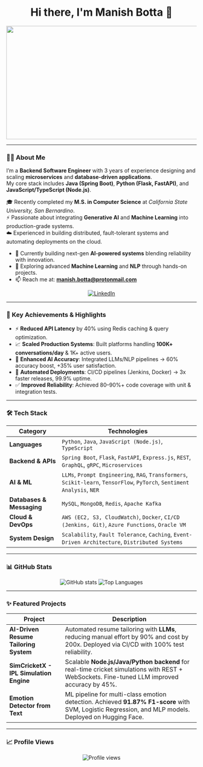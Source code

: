 <div align="center">
  <h1>Hi there, I'm Manish Botta 👋</h1>
</div>

<div align="center">
  <img src="https://media.giphy.com/media/v1.Y2lkPTc5MGI3NjExbm9oNGI4cThvOTN1b2dybmFma2k5enJ6a3JqMW50bnhscjRxbGZqbiZlcD12MV9pbnRlcm5hbF9naWZfYnlfaWQmY3Q9Zw/qgQUggAC3Pfv687qPC/giphy.gif" width="600" height="300"/>
</div>

---

### 👨‍💻 About Me

I’m a **Backend Software Engineer** with 3 years of experience designing and scaling **microservices** and **database-driven applications**.  
My core stack includes **Java (Spring Boot)**, **Python (Flask, FastAPI)**, and **JavaScript/TypeScript (Node.js)**.  

🎓 Recently completed my **M.S. in Computer Science** at *California State University, San Bernardino*.  
⚡ Passionate about integrating **Generative AI** and **Machine Learning** into production-grade systems.  
☁️ Experienced in building distributed, fault-tolerant systems and automating deployments on the cloud.  

- 🔭 Currently building next-gen **AI-powered systems** blending reliability with innovation.  
- 🌱 Exploring advanced **Machine Learning** and **NLP** through hands-on projects.  
- 📫 Reach me at: **[manish.botta@protonmail.com](mailto:manish.botta@protonmail.com)**  

<div align="center">
  <a href="https://linkedin.com/in/manish-reddyb/">
    <img src="https://img.shields.io/badge/LinkedIn-0A66C2?style=for-the-badge&logo=linkedin&logoColor=white" alt="LinkedIn"/>
  </a>
</div>

---

### 🚀 Key Achievements & Highlights

- ⚡ **Reduced API Latency** by 40% using Redis caching & query optimization.  
- 📈 **Scaled Production Systems**: Built platforms handling **100K+ conversations/day** & 1K+ active users.  
- 🤖 **Enhanced AI Accuracy**: Integrated LLMs/NLP pipelines → 60% accuracy boost, +35% user satisfaction.  
- 🚢 **Automated Deployments**: CI/CD pipelines (Jenkins, Docker) → 3x faster releases, 99.9% uptime.  
- ✅ **Improved Reliability**: Achieved 80–90%+ code coverage with unit & integration tests.  

---

### 🛠️ Tech Stack

| Category                  | Technologies |
| ------------------------- | ------------------------------------------------------------------------------------------------------------------------------------ |
| **Languages**             | `Python`, `Java`, `JavaScript (Node.js)`, `TypeScript` |
| **Backend & APIs**        | `Spring Boot`, `Flask`, `FastAPI`, `Express.js`, `REST`, `GraphQL`, `gRPC`, `Microservices` |
| **AI & ML**               | `LLMs`, `Prompt Engineering`, `RAG`, `Transformers`, `Scikit-learn`, `TensorFlow`, `PyTorch`, `Sentiment Analysis`, `NER` |
| **Databases & Messaging** | `MySQL`, `MongoDB`, `Redis`, `Apache Kafka` |
| **Cloud & DevOps**        | `AWS (EC2, S3, CloudWatch)`, `Docker`, `CI/CD (Jenkins, Git)`, `Azure Functions`, `Oracle VM` |
| **System Design**         | `Scalability`, `Fault Tolerance`, `Caching`, `Event-Driven Architecture`, `Distributed Systems` |

---

### 📊 GitHub Stats

<p align="center">
  <img src="https://github-readme-stats.vercel.app/api?username=manishrdy&show_icons=true&theme=radical&rank_icon=github" alt="GitHub stats" />
  <img src="https://github-readme-stats.vercel.app/api/top-langs/?username=manishrdy&layout=compact&theme=radical" alt="Top Languages" />
</p>

---

### ✨ Featured Projects

| Project | Description |
| ------- | ----------- |
| **AI-Driven Resume Tailoring System** | Automated resume tailoring with **LLMs**, reducing manual effort by 90% and cost by 200x. Deployed via CI/CD with 100% test reliability. |
| **SimCricketX - IPL Simulation Engine** | Scalable **Node.js/Java/Python backend** for real-time cricket simulations with REST + WebSockets. Fine-tuned LLM improved accuracy by 45%. |
| **Emotion Detector from Text** | ML pipeline for multi-class emotion detection. Achieved **91.87% F1-score** with SVM, Logistic Regression, and MLP models. Deployed on Hugging Face. |

---

### 📈 Profile Views

<p align="center">
  <img src="https://komarev.com/ghpvc/?username=manishrdy&color=blueviolet" alt="Profile views"/>
</p>
